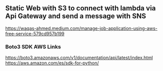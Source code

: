 ## Static Web with S3 to connect with lambda via Api Gateway and send a message with SNS

https://waqas-ahmed.medium.com/manage-job-application-using-aws-free-service-579cd957b199

### Boto3 SDK AWS Links

https://boto3.amazonaws.com/v1/documentation/api/latest/index.html
https://aws.amazon.com/es/sdk-for-python/
